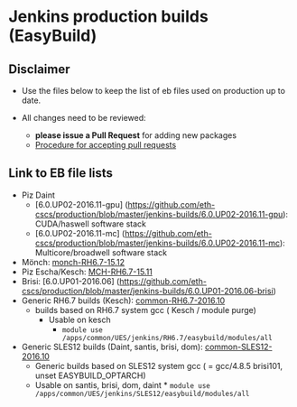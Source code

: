 # Jenkins production builds (EasyBuild)

## Disclaimer

* Use the files below to keep the list of eb files used on production up to date. 

* All changes need to be reviewed:
   * **please issue a Pull Request** for adding new packages 
   * [Procedure for accepting pull requests](https:///production/wikis/home) 

## Link to EB file lists 
* Piz Daint
  * [6.0.UP02-2016.11-gpu] (https://github.com/eth-cscs/production/blob/master/jenkins-builds/6.0.UP02-2016.11-gpu): CUDA/haswell software stack
  * [6.0.UP02-2016.11-mc] (https://github.com/eth-cscs/production/blob/master/jenkins-builds/6.0.UP02-2016.11-mc): Multicore/broadwell software stack
* Mönch: [monch-RH6.7-15.12](https://github.com/eth-cscs/production/blob/master/jenkins-builds/monch-RH6.7-15.12)
* Piz Escha/Kesch: [MCH-RH6.7-15.11](https://github.com/eth-cscs/production/blob/master/jenkins-builds/MCH-RH6.7-15.11)
* Brisi: [6.0.UP01-2016.06] (https://github.com/eth-cscs/production/blob/master/jenkins-builds/6.0.UP01-2016.06-brisi)
* Generic RH6.7 builds (Kesch): [common-RH6.7-2016.10](https://github.com/eth-cscs/production/blob/master/jenkins-builds/common-RH6.7-2016.10)
  * builds based on RH6.7 system gcc ( Kesch / module purge)
    * Usable on kesch  
      * ```module use /apps/common/UES/jenkins/RH6.7/easybuild/modules/all```
* Generic SLES12 builds (Daint, santis, brisi, dom): [common-SLES12-2016.10](https://github.com/eth-cscs/production/blob/master/jenkins-builds/common-SLES12-2016.10)
    * Generic builds based on SLES12 system gcc ( = gcc/4.8.5 brisi101, unset EASYBUILD_OPTARCH)
    *  Usable on santis, brisi, dom, daint
      * ```module use /apps/common/UES/jenkins/SLES12/easybuild/modules/all```
